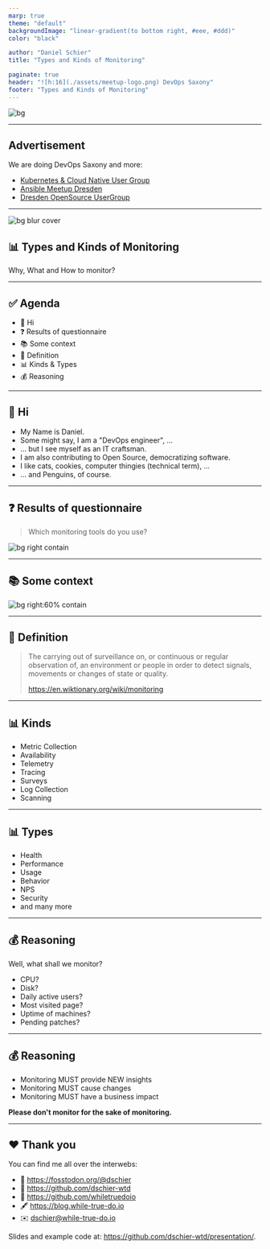 ```yaml
---
marp: true
theme: "default"
backgroundImage: "linear-gradient(to bottom right, #eee, #ddd)"
color: "black"

author: "Daniel Schier"
title: "Types and Kinds of Monitoring"

paginate: true
header: "![h:16](./assets/meetup-logo.png) DevOps Saxony"
footer: "Types and Kinds of Monitoring"
---
```


<!--
_paginate: skip
-->

![bg](./assets/devops-saxony.png)

---

<!--
_paginate: skip
-->

## Advertisement

We are doing DevOps Saxony and more:

- [Kubernetes & Cloud Native User Group]()
- [Ansible Meetup Dresden]()
- [Dresden OpenSource UserGroup]()

---
<!--
_color: white
-->

![bg blur cover](./assets/bg_grafana.jpg)

## 📊 Types and Kinds of Monitoring

Why, What and How to monitor?

---

## ✅ Agenda

- 👋 Hi
- ❓ Results of questionnaire
- 📚 Some context
- 📕 Definition
- 📊 Kinds & Types
- 💰 Reasoning

---

## 👋 Hi

- My Name is Daniel.
- Some might say, I am a "DevOps engineer", ...
- ... but I see myself as an IT craftsman.
- I am also contributing to Open Source, democratizing software.
- I like cats, cookies, computer thingies (technical term), ...
- ... and Penguins, of course.

---

## ❓ Results of questionnaire

> Which monitoring tools do you use?

![bg right contain](./assets/results-wordcloud.png)

---

## 📚 Some context

![bg right:60% contain](./assets/devops-lifecycle.png)

---

## 📕 Definition

> The carrying out of surveillance on, or continuous or regular
> observation of, an environment or people in order to detect
> signals, movements or changes of state or quality.
>
> <https://en.wiktionary.org/wiki/monitoring>

---

## 📊 Kinds

- Metric Collection
- Availability
- Telemetry
- Tracing
- Surveys
- Log Collection
- Scanning

---

## 📊 Types

- Health
- Performance
- Usage
- Behavior
- NPS
- Security
- and many more

---

## 💰 Reasoning

Well, what shall we monitor?

- CPU?
- Disk?
- Daily active users?
- Most visited page?
- Uptime of machines?
- Pending patches?

---

## 💰 Reasoning

- Monitoring MUST provide NEW insights
- Monitoring MUST cause changes
- Monitoring MUST have a business impact

**Please don't monitor for the sake of monitoring.**

---

## :heart: Thank you

You can find me all over the interwebs:

- 🐘 <https://fosstodon.org/@dschier>
- 🔧 <https://github.com/dschier-wtd>
- 🔧 <https://github.com/whiletruedoio>
- 🖋️ <https://blog.while-true-do.io>
- ✉️ dschier@while-true-do.io

Slides and example code at: <https://github.com/dschier-wtd/presentation/>.

